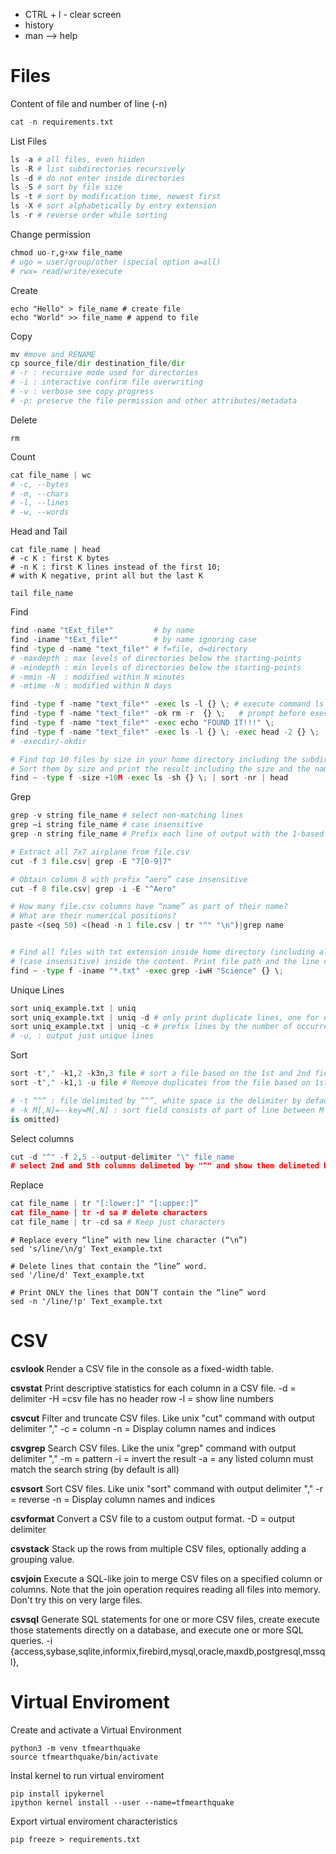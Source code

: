 * CTRL + l - clear screen
* history
* man <comand> --> help

# Files

Content of file and number of line (-n)
```python
cat -n requirements.txt 
```
List Files
```python
ls -a # all files, even hiiden
ls -R # list subdirectories recursively 
ls -d # do not enter inside directories 
ls -S # sort by file size 
ls -t # sort by modification time, newest first 
ls -X # sort alphabetically by entry extension 
ls -r # reverse order while sorting
```
Change permission
```python
chmod uo-r,g+xw file_name
# ugo = user/group/other (special option a=all)
# rwx= read/write/execute
```
Create
```
echo "Hello" > file_name # create file
echo "World" >> file_name # append to file
```
Copy
```python
mv #move and RENAME
cp source_file/dir destination_file/dir
# -r : recursive mode used for directories
# -i : interactive confirm file overwriting
# -v : verbose see copy progress
# -p: preserve the file permission and other attributes/metadata
```
Delete
```
rm 
```
Count
```python
cat file_name | wc
# -c, --bytes 
# -m, --chars 
# -l, --lines 
# -w, --words 
```

Head and Tail
```
cat file_name | head 
# -c K : first K bytes
# -n K : first K lines instead of the first 10; 
# with K negative, print all but the last K 

tail file_name 
```

Find
```python
find -name "tExt_file*"         # by name
find -iname "tExt_file*"        # by name ignoring case
find -type d -name "text_file*" # f=file, d=directory
# -maxdepth : max levels of directories below the starting-points
# -mindepth : min levels of directories below the starting-points
# -mmin -N  : modified within N minutes
# -mtime -N : modified within N days

find -type f -name "text_file*" -exec ls -l {} \; # execute command ls -l on file
find -type f -name "text_file*" -ok rm -r  {} \;   # prompt before executing the command
find -type f -name "text_file*" -exec echo "FOUND IT!!!" \;
find -type f -name "text_file*" -exec ls -l {} \; -exec head -2 {} \;
# -execdir/-okdir 

# Find top 10 files by size in your home directory including the subdirectories. 
# Sort them by size and print the result including the size and the name of the file
find ~ -type f -size +10M -exec ls -sh {} \; | sort -nr | head
```
Grep
```python
grep -v string file_name # select non-matching lines
grep –i string file_name # case insensitive
grep -n string file_name # Prefix each line of output with the 1-based line number within its input file.
```

```python
# Extract all 7x7 airplane from file.csv
cut -f 3 file.csv| grep -E "7[0-9]7"

# Obtain column 8 with prefix “aero” case insensitive
cut -f 8 file.csv| grep -i -E "^Aero"

# How many file.csv columns have “name” as part of their name? 
# What are their numerical positions? 
paste <(seq 50) <(head -n 1 file.csv | tr "^" "\n")|grep name


# Find all files with txt extension inside home directory (including all sub directories) that have word “Science” 
# (case insensitive) inside the content. Print file path and the line containing the (S/s)cience word. 
find ~ -type f -iname "*.txt" -exec grep -iwH "Science" {} \;
```

Unique Lines
```python
sort uniq_example.txt | uniq
sort uniq_example.txt | uniq -d # only print duplicate lines, one for each group
sort uniq_example.txt | uniq -c # prefix lines by the number of occurrences
# -u, : output just unique lines
```
Sort
```python
sort -t"," -k1,2 -k3n,3 file # sort a file based on the 1st and 2nd field, and numerically on 3rd field
sort -t"," -k1,1 -u file # Remove duplicates from the file based on 1st field

# -t “^” : file delimited by “^”, white space is the delimiter by default in sort.
# -k M[,N]=--key=M[,N] : sort field consists of part of line between M and N inclusive (or the end of the line, if N
is omitted)
```
Select columns
```python
cut -d "^" -f 2,5 --output-delimiter "\" file_name  
# select 2nd and 5th columns delimeted by "^" and show them delimeted by "\"
```
Replace
```python
cat file_name | tr "[:lower:]" "[:upper:]“
cat file_name | tr -d sa # delete characters
cat file_name | tr -cd sa # Keep just characters
```
```
# Replace every “line” with new line character (“\n”)
sed 's/line/\n/g' Text_example.txt

# Delete lines that contain the “line” word.
sed '/line/d' Text_example.txt

# Print ONLY the lines that DON’T contain the “line” word
sed -n '/line/!p' Text_example.txt
```

# CSV
__csvlook__ Render a CSV file in the console as a fixed-width table.

__csvstat__ Print descriptive statistics for each column in a CSV file.
  -d = delimiter	-H =csv file has no header row	-l = show line numbers

__csvcut__ Filter and truncate CSV files. Like unix "cut" command with output delimiter ","
  -c = column	-n = Display column names and indices

__csvgrep__ Search CSV files. Like the unix "grep" command with output delimiter ","
  -m = pattern	-i = invert the result
  -a = any listed column must match the search string (by default is all)

__csvsort__ Sort CSV files. Like unix "sort" command with output delimiter ","
	-r = reverse	-n = Display column names and indices

__csvformat__ Convert a CSV file to a custom output format.
	-D = output delimiter

__csvstack__ Stack up the rows from multiple CSV files, optionally adding a grouping value.

__csvjoin__ Execute a SQL-like join to merge CSV files on a specified column or columns. Note that the join operation requires reading all files into memory. Don't try this on very large files.

__csvsql__ Generate SQL statements for one or more CSV files, create execute those statements directly on a database, and execute one or more SQL queries.
	-i {access,sybase,sqlite,informix,firebird,mysql,oracle,maxdb,postgresql,mssql},

# Virtual Enviroment

Create and activate a Virtual Environment
```
python3 -m venv tfmearthquake
source tfmearthquake/bin/activate
```
Instal kernel to run virtual enviroment
```
pip install ipykernel
ipython kernel install --user --name=tfmearthquake
```
Export virtual enviroment characteristics
```
pip freeze > requirements.txt
```
